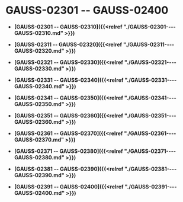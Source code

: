 # GAUSS-02301 -- GAUSS-02400

-   **[GAUSS-02301 -- GAUSS-02310]({{<relref "./GAUSS-02301----GAUSS-02310.md" >}})**

-   **[GAUSS-02311 -- GAUSS-02320]({{<relref "./GAUSS-02311----GAUSS-02320.md" >}})**

-   **[GAUSS-02321 -- GAUSS-02330]({{<relref "./GAUSS-02321----GAUSS-02330.md" >}})**

-   **[GAUSS-02331 -- GAUSS-02340]({{<relref "./GAUSS-02331----GAUSS-02340.md" >}})**

-   **[GAUSS-02341 -- GAUSS-02350]({{<relref "./GAUSS-02341----GAUSS-02350.md" >}})**

-   **[GAUSS-02351 -- GAUSS-02360]({{<relref "./GAUSS-02351----GAUSS-02360.md" >}})**

-   **[GAUSS-02361 -- GAUSS-02370]({{<relref "./GAUSS-02361----GAUSS-02370.md" >}})**

-   **[GAUSS-02371 -- GAUSS-02380]({{<relref "./GAUSS-02371----GAUSS-02380.md" >}})**

-   **[GAUSS-02381 -- GAUSS-02390]({{<relref "./GAUSS-02381----GAUSS-02390.md" >}})**

-   **[GAUSS-02391 -- GAUSS-02400]({{<relref "./GAUSS-02391----GAUSS-02400.md" >}})**

